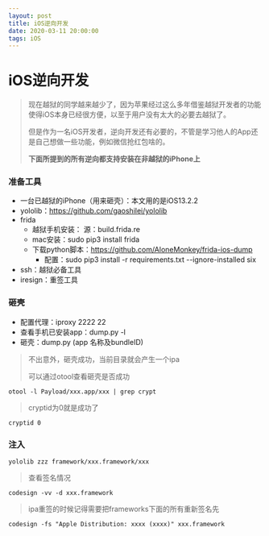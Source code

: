 ```yaml
---
layout: post
title: iOS逆向开发
date: 2020-03-11 20:00:00
tags: iOS
---
```


# iOS逆向开发
> 现在越狱的同学越来越少了，因为苹果经过这么多年借鉴越狱开发者的功能使得iOS本身已经很方便，以至于用户没有太大的必要去越狱了。
> 
> 但是作为一名iOS开发者，逆向开发还有必要的，不管是学习他人的App还是自己想做一些功能，例如微信抢红包啥的。
> 
> **下面所提到的所有逆向都支持安装在非越狱的iPhone上**

### 准备工具
- 一台已越狱的iPhone（用来砸壳）：本文用的是iOS13.2.2
- yololib：https://github.com/gaoshilei/yololib
- frida
	- 越狱手机安装： 源：build.frida.re
	- mac安装：sudo pip3 install frida
	- 下载python脚本：https://github.com/AloneMonkey/frida-ios-dump
		- 配置：sudo pip3 install -r requirements.txt --ignore-installed six 
- ssh：越狱必备工具
- iresign：重签工具

### 砸壳
> 
- 配置代理：iproxy 2222 22
- 查看手机已安装app：dump.py -l
- 砸壳：dump.py (app 名称及bundleID)
> 
> 不出意外，砸壳成功，当前目录就会产生一个ipa
> 
> 可以通过otool查看砸壳是否成功
> 
```
otool -l Payload/xxx.app/xxx | grep crypt
```
> cryptid为0就是成功了
> 
```
cryptid 0
```

### 注入
>
```
yololib zzz framework/xxx.framework/xxx
```
> 查看签名情况
> 
```
codesign -vv -d xxx.framework
```
> ipa重签的时候记得需要把frameworks下面的所有重新签名先
> 
```
codesign -fs "Apple Distribution: xxxx (xxxx)" xxx.framework
```